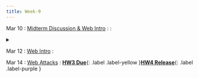 ```yaml
---
title: Week-9
---
```





Mar 10
: [Midterm Discussion & Web Intro]()
  : 
  : <details title="recommended readings" class="my"><summary><i class="icon fas fa-book-reader "></i></summary><span class="fs-2" markdown=1>Read:[Robust defenses for cross-site request forgery](https://seclab.stanford.edu/websec/csrf/csrf.pdf) by Adam Barth, et al., and [Finding and Fixing DOM-based XSS with Static Analysis](https://blog.mozilla.org/attack-and-defense/2021/11/03/finding-and-fixing-dom-based-xss-with-static-analysis/) by Frederik Brun</span></details> 

Mar 12
: [Web Intro]()
  :  

Mar 14
: [Web Attacks]()
  : [**HW3 Due**](https://purdue.brightspace.com/d2l/le/content/832199/viewContent/14256149/View){: .label .label-yellow }[**HW4 Release**](#){: .label .label-purple }
